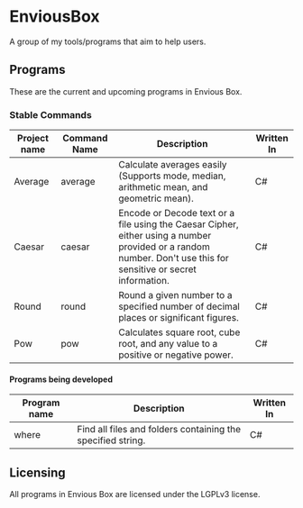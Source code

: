 # EnviousBox
A group of my tools/programs that aim to help users.

## Programs
These are the current and upcoming programs in Envious Box.

### Stable Commands
| Project name | Command Name | Description | Written  In |
|-|-|-|-|
| Average | average | Calculate averages easily (Supports mode, median, arithmetic mean, and geometric mean). | C# |
| Caesar | caesar | Encode or Decode text or a file using the Caesar Cipher, either using a number provided or a random number. Don't use this for sensitive or secret information. | C# |
| Round | round | Round a given number to a specified number of decimal places or significant figures. | C# |
| Pow | pow | Calculates square root, cube root, and any value to a positive or negative power. | C# |

#### Programs being developed
| Program name | Description | Written  In |
|-|-|-|
| where | Find all files and folders containing the specified string. | C# |





## Licensing
All programs in Envious Box are licensed under the LGPLv3 license.
